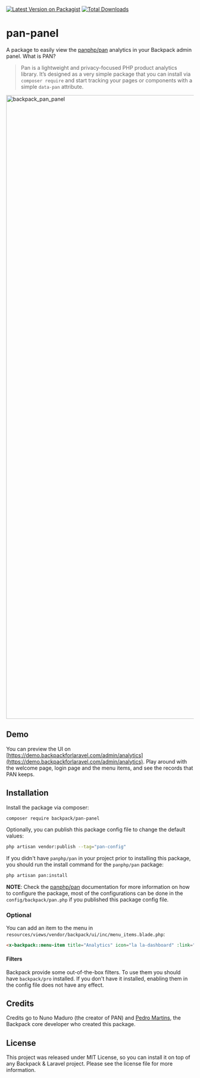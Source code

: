 [![Latest Version on Packagist][ico-version]][link-packagist]
[![Total Downloads][ico-downloads]][link-downloads]

# pan-panel

A package to easily view the [panphp/pan](https://github.com/panphp/pan) analytics in your Backpack admin panel. What is PAN?

> Pan is a lightweight and privacy-focused PHP product analytics library. It’s designed as a very simple package that you can install via `composer require` and start tracking your pages or components with a simple `data-pan` attribute.

<img width="1673" alt="backpack_pan_panel" src="https://github.com/user-attachments/assets/572d2b02-c069-4e41-b1f6-5b903d5b2ebd">

## Demo

You can preview the UI on [https://demo.backpackforlaravel.com/admin/analytics](https://demo.backpackforlaravel.com/admin/analytics). Play around with the welcome page, login page and the menu items, and see the records that PAN keeps.

## Installation

Install the package via composer:

```bash
composer require backpack/pan-panel
```

Optionally, you can publish this package config file to change the default values:

```bash
php artisan vendor:publish --tag="pan-config"
```

If you didn't have `panphp/pan` in your project prior to installing this package, you should run the install command for the `panphp/pan` package:

```bash
php artisan pan:install
```

**NOTE**: Check the [panphp/pan](https://github.com/panphp/pan) documentation for more information on how to configure the package, most of the configurations can be done in the `config/backpack/pan.php` if you published this package config file.

### Optional

You can add an item to the menu in `resources/views/vendor/backpack/ui/inc/menu_items.blade.php`:

```html
<x-backpack::menu-item title="Analytics" icon="la la-dashboard" :link="backpack_url(config('backpack.pan.route_prefix'))" />
```

#### Filters

Backpack provide some out-of-the-box filters. To use them you should have `backpack/pro` installed. If you don't have it installed, enabling them in the config file does not have any effect. 

## Credits

Credits go to Nuno Maduro (the creator of PAN) and [Pedro Martins](https://github.com/pxpm), the Backpack core developer who created this package.

## License

This project was released under MIT License, so you can install it on top of any Backpack & Laravel project. Please see the license file for more information.

[ico-version]: https://img.shields.io/packagist/v/backpack/pan-panel.svg?style=flat-square
[ico-downloads]: https://img.shields.io/packagist/dt/backpack/pan-panel.svg?style=flat-square

[link-packagist]: https://packagist.org/packages/backpack/pan-panel
[link-downloads]: https://packagist.org/packages/backpack/pan-panel
